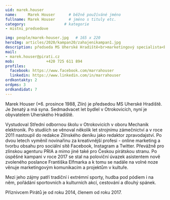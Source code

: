 ```yaml
---
uid: marek.houser
name:     Marek Houser  	# běžně používáné jméno
fullname: Marek Houser  	# jméno s tituly etc.
category:                 # kategorie
- mistni_predsedove

img: people/marek-houser.jpg   # 165 x 220
heroImg: articles/2020/kampan20/zahajenikampan1.jpg
description: předseda MS Uherské Hradiště<br>marketingový specialista<br>Uherské Hradiště         	# kratký popis, max 160 znaků
mail:
- marek.houser@pirati.cz
mob:			  +420 725 611 894
profiles:
  facebook: https://www.facebook.com/marrahouser
  linkedin: https://www.linkedin.com/in/marrahouser
ordkontakty: 2
ordpms: 3
ordkandidat: 7
---
```


Marek Houser (*6. prosince 1988, Zlín) je předsedou MS Uherské Hradiště. Je ženatý a má syna. Sedmadvacet let bydlel v Otrokovicích, nyní je obyvatelem Uherského Hradiště.

Vystudoval Střední odbornou školu v Otrokovicích v oboru Mechanik elektronik. Po studiích se věnoval několik let strojnímu zámečnictví a v roce 2011 nastoupil do redakce Zlínského deníku jako redaktor zpravodajství. Po dvou letech vyměnil novinařinu za kreativnější profesi - online marketing a tvorbu obsahu pro sociální sítě Facebook, Instagram a Twitter. Převážně pro zlínskou agenturu PRIA a mimo jiné také pro Českou pirátskou stranu. Po úspěšné kampani v roce 2017 se stal na poloviční úvazek asistentem nově zvoleného poslance Františka Elfmarka a k tomu se nadále na volné noze věnuje marketingovým komunikacím a projektům v kultuře.

Mezi jeho zájmy patří tradiční i extrémní sporty, hudba pod pódiem i na něm, pořádání sportovních a kulturních akcí, cestování a dlouhý spánek.

Příznivcem Pirátů je od roku 2014, členem od roku 2017.
